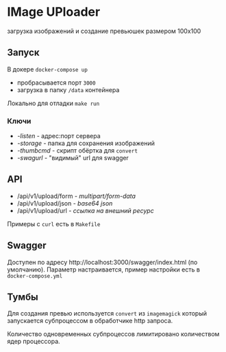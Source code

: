 # IMage UPloader

загрузка изображений и создание превьюшек размером 100х100

## Запуск

В докере `docker-compose up`
- пробрасывается порт `3000`
- загрузка в папку `/data` контейнера

Локально для отладки `make run`

### Ключи

- *-listen* - адрес:порт сервера
- *-storage* - папка для сохранения изображений
- *-thumbcmd* - скрипт обёртка для `convert`
- *-swagurl* - "видимый" url для swagger 

## API

- /api/v1/upload/form - *multipart/form-data*
- /api/v1/upload/json - *base64 json*
- /api/v1/upload/url - *ссылка на внешний ресурс*

Примеры с `curl` есть в `Makefile`

## Swagger

Доступен по адресу http://localhost:3000/swagger/index.html (по умолчанию). Параметр настраивается, пример настройки есть в `docker-compose.yml`

## Тумбы

Для создания превью используется `convert` из `imagemagick` который запускается субпроцессом в обработчике http запроса.

Количество одновременных субпроцессов лимитировано количеством ядер процессора. 
